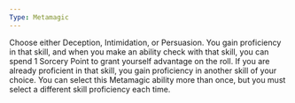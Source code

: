 ```yaml
---
Type: Metamagic
---
```

Choose either Deception, Intimidation, or Persuasion. You gain proficiency in that skill, and when you make an ability check with that skill, you can spend 1 Sorcery Point to grant
yourself advantage on the roll. If you are already proficient in that skill, you gain proficiency in another skill of your choice. You can select this Metamagic ability more than once, but
you must select a different skill proficiency each time.